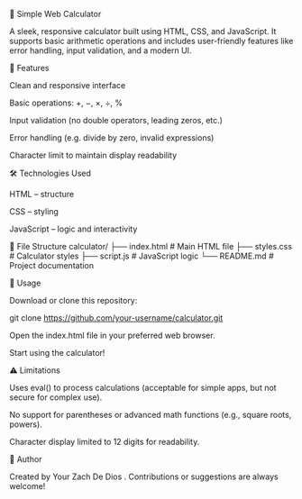 🧮 Simple Web Calculator

A sleek, responsive calculator built using HTML, CSS, and JavaScript. It supports basic arithmetic operations and includes user-friendly features like error handling, input validation, and a modern UI.

🚀 Features

Clean and responsive interface

Basic operations: +, −, ×, ÷, %

Input validation (no double operators, leading zeros, etc.)

Error handling (e.g. divide by zero, invalid expressions)

Character limit to maintain display readability

🛠️ Technologies Used

HTML – structure

CSS – styling

JavaScript – logic and interactivity

📁 File Structure
calculator/
├── index.html        # Main HTML file
├── styles.css        # Calculator styles
├── script.js         # JavaScript logic
└── README.md         # Project documentation

📌 Usage

Download or clone this repository:

git clone https://github.com/your-username/calculator.git


Open the index.html file in your preferred web browser.

Start using the calculator!

⚠️ Limitations

Uses eval() to process calculations (acceptable for simple apps, but not secure for complex use).

No support for parentheses or advanced math functions (e.g., square roots, powers).

Character display limited to 12 digits for readability.

👤 Author

Created by Your Zach De Dios
. Contributions or suggestions are always welcome!
